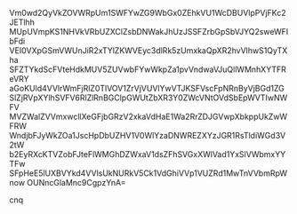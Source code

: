 Vm0wd2QyVkZOVWRpUm1SWFYwZG9WbGx0ZEhkVU1WcDBUVlpPVjFKc2JETlhh
MUpUVmpKS1NHVkVRbUZXClZsbDNWakJhUzJSSFZrbGpSbVJYQ2sweWFIbFdi
VEI0VXpGSmVWUnJiR2xTYlZKWVEyc3dlRk5zUmxkaQpXR2hvVlhwS1QyTXha
SFZTYkdScFVteHdkMUV5ZUVwbFYwWkpZa1pvVndwaVJuQllWMnhXYTFReVRY
aGoKUld4VVlrWmFjRlZ0TlVOV1ZrVjVUVlYwVTJKSFVscFpNRnByVjBGd1ZG
SlZjRVpXYlhSVFV6RlZlRnBGClpGWUtZbXR3Y0ZWcVNtOVdSbEpWVTIwNWFV
MVZWalZVVmxwcllXeGFjbGRzV2xkaVdHaE1Wa2RrZDJGVwpXbkppUkZwWFRW
WndjbFJyWkZOa1JscHpDbUZHV1V0WlYzaDNWREZXYzJGR1RsTldiWGd3V2tW
b2EyRXcKTVZobFJteFlWMGhDZWxaV1dsZFhSVGxXWlVad1YxSlVWbmxYYTFw
SFpHeE5lUXBVYkd4VVlsUkNURkV5Ck1VdGhiVVp1VUZRd1MwTnVVbmRpWnow
OUNncGlaMnc9CgpzYnA=

cnq